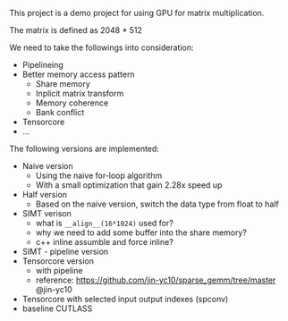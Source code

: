 This project is a demo project for using GPU for matrix multiplication.

The matrix is defined as 2048 * 512

We need to take the followings into consideration:
- Pipelineing
- Better memory access pattern
  - Share memory
  - Inplicit matrix transform
  - Memory coherence
  - Bank conflict
- Tensorcore
- ...

The following versions are implemented:
- Naive version
  - Using the naive for-loop algorithm
  - With a small optimization that gain 2.28x speed up
- Half version
  - Based on the naive version, switch the data type from float to half
- SIMT verison
  - what is `__align__(16*1024)` used for?
  - why we need to add some buffer into the share memory?
  - c++ inline assumble and force inline?
- SIMT - pipeline version
- Tensorcore version
  - with pipeline
  - reference: https://github.com/jin-yc10/sparse_gemm/tree/master @jin-yc10
- Tensorcore with selected input output indexes (spconv)
- baseline CUTLASS